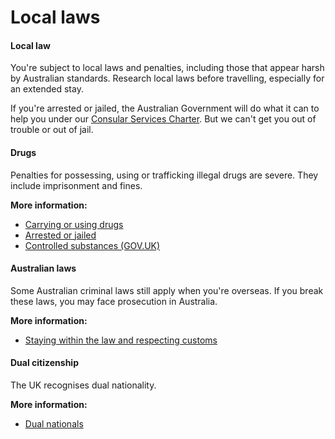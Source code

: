 # Local laws

#### Local law

You're subject to local laws and penalties, including those that appear harsh by Australian standards. Research local laws before travelling, especially for an extended stay.

If you're arrested or jailed, the Australian Government will do what it can to help you under our [Consular Services Charter](/consular-services/consular-services-charter "Consular Services Charter"). But we can't get you out of trouble or out of jail.

#### Drugs

Penalties for possessing, using or trafficking illegal drugs are severe. They include imprisonment and fines.

**More information:**

* [Carrying or using drugs](/before-you-go/laws/drugs "Carrying or using drugs")
* [Arrested or jailed](/while-youre-away/when-things-go-wrong/arrested-jailed "Arrested or jailed overseas")
* [Controlled substances (GOV.UK)](https://www.gov.uk/penalties-drug-possession-dealing)

#### Australian laws

Some Australian criminal laws still apply when you're overseas. If you break these laws, you may face prosecution in Australia.

**More information:**

* [Staying within the law and respecting customs](/before-you-go/laws "Staying within the law")

#### Dual citizenship

The UK recognises dual nationality.

**More information:**

* [Dual nationals](/before-you-go/who-you-are/dual-nationals "Advice for dual nationals")